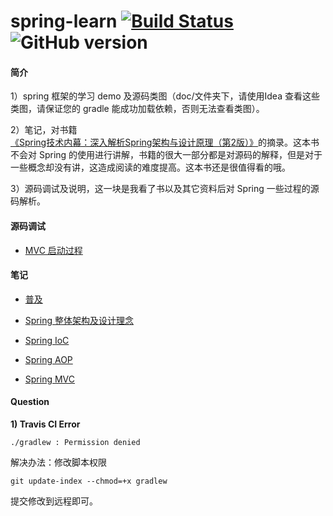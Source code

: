 # spring-learn [![Build Status](https://travis-ci.org/YuanLicc/spring-learn.svg?branch=master)](https://travis-ci.org/YuanLicc/spring-learn)![GitHub version](https://badge.fury.io/gh/yuanlicc%2Fspring-learn.svg)
#### 简介
1）spring 框架的学习 demo 及源码类图（doc/文件夹下，请使用Idea 查看这些类图，请保证您的 gradle 能成功加载依赖，否则无法查看类图）。

2）笔记，对书籍 [《Spring技术内幕：深入解析Spring架构与设计原理（第2版）》](https://www.amazon.cn/dp/B0077K9ZXY/ref=sr_1_1?s=books&ie=UTF8&qid=1533693228&sr=1-1&keywords=Spring+%E6%8A%80%E6%9C%AF%E5%86%85%E5%B9%95)的摘录。这本书不会对 Spring 的使用进行讲解，书籍的很大一部分都是对源码的解释，但是对于一些概念却没有讲，这造成阅读的难度提高。这本书还是很值得看的哦。

3）源码调试及说明，这一块是我看了书以及其它资料后对 Spring 一些过程的源码解析。

#### 源码调试

- [MVC 启动过程](https://github.com/YuanLicc/spring-learn/blob/master/doc/notes/MVCStart.md)

#### 笔记

- [普及](https://github.com/YuanLicc/spring-learn/blob/master/doc/notes/OtherBasic.md)

- [Spring 整体架构及设计理念](https://github.com/YuanLicc/spring-learn/blob/master/doc/notes/SpringFramework.md)
- [Spring IoC](https://github.com/YuanLicc/spring-learn/blob/master/doc/notes/SpringIoC.md)
- [Spring AOP](https://github.com/YuanLicc/spring-learn/blob/master/doc/notes/SpringAOP.md)
- [Spring MVC](https://github.com/YuanLicc/spring-learn/blob/master/doc/notes/SpringMVC.md)

#### Question

**1)  Travis CI Error**

```shell
./gradlew : Permission denied
```

解决办法：修改脚本权限

```shell
git update-index --chmod=+x gradlew
```

提交修改到远程即可。
